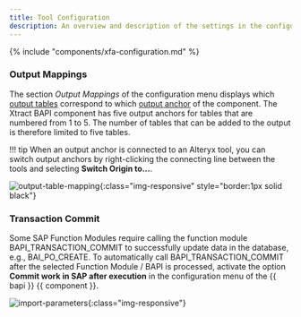 ```yaml
---
title: Tool Configuration
description: An overview and description of the settings in the configuration menu of the Xtract BAPI component
---
```


{% include "components/xfa-configuration.md"  %}

### Output Mappings

The section *Output Mappings* of the configuration menu displays which [output tables](input-and-output.md/#add-tables-to-output) correspond to which [output anchor](index.md/#input-and-output-anchors) of the component.
The Xtract BAPI component has five output anchors for tables that are numbered from 1 to 5.
The number of tables that can be added to the output is therefore limited to five tables.

!!! tip
	When an output anchor is connected to an Alteryx tool, you can switch output anchors by right-clicking the connecting line between the tools and selecting **Switch Origin to...**.

![output-table-mapping](../../assets/images/documentation/components/bapi/xfa/output-table-mapping.png){:class="img-responsive" style="border:1px solid black"} 


### Transaction Commit
Some SAP Function Modules require calling the function module BAPI_TRANSACTION_COMMIT to successfully update data in the database, e.g., BAI_PO_CREATE. 
To automatically call BAPI_TRANSACTION_COMMIT after the selected Function Module / BAPI is processed, activate the option **Commit work in SAP after execution** in the configuration menu of the {{ bapi }} {{ component }}.

![import-parameters](../../assets/images/documentation/components/bapi/xfa/xtract-bapi-commit-transaction.png){:class="img-responsive"}
